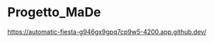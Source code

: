 # Progetto_MaDe


<!-- token -->
<!-- c7ec6545bed81b6db5d7c9ee5839c3fbdba2977d4b90b8fe6c11f5399462c64b16abf2e56bee7f63b2b749cb2100a420e1093b5ccc1977438a650fdbc35a77f8018b915029021f806fd9a968decfe79303b6a87434df52c3fa24bb521f9ad03d772f08f5f6853f750224132fd1639894df90a81dbe2ee2275216c819ab9073f4 -->

https://automatic-fiesta-g946gx9gpq7cp9w5-4200.app.github.dev/